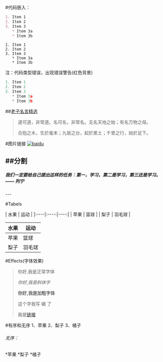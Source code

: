 #代码嵌入：
```markdown
1. Item 1
2. Item 2
3. Item 3
   * Item 3a
   * Item 3b
```
```
1. Item 1
2. Item 2
3. Item 3
   * Item 3a
   * Item 3b
```

注：代码类型错误，出现错误警告(红色背景)
```javascript
1. Item 1
2. Item 2
3. Item 3
   * Item 3a
   * Item 3b
```

##[老子名言精选](http://wenku.baidu.com/link?url=tnRo9ExUuWJEu5IPTQNYBUFY2j9-GqaaKcMT87iFNfWb_hmQnqgTGtqlGB2LktqWwUD3rjczkbj8tAFRq6HNYVmTcYR1_7wdZelKMFAaw5m)

>道可道，非常道。名可名，非常名。无名天地之始；有名万物之母。
>
>合抱之木，生於毫末；九层之台，起於累土；千里之行，始於足下。

#图片链接
[![baidu](http://imgsrc.baidu.com/forum/pic/item/e1fe9925bc315c60bdde4c4f8db1cb13485477c2.jpg)](http://baidu.com)

##分割
---
<h5>我们一定要给自己提出这样的任务：第一，学习，第二是学习，第三还是学习。 —— 列宁</h5>
---

#Tabels

| 水果 | 运动 |
|:----|:----:|----:|
| 苹果 | 篮球 |
| 梨子 | 羽毛球 |

| 水果 | 运动 |
--------|--------
| 苹果 | 篮球 |
| 梨子 | 羽毛球 |

#Effects(字体效果)
>你好,我是正常字体
>
>_你好,我是斜体字_
>
>__你好,我是加粗字体__
>
>这个字我写 ~~错~~ 了
>
>我是[链接](http://www.baidu.com)

#有序和无序
1、苹果
2、梨子
3、橘子

<h6>无序：</h6>
*苹果
*梨子
*橘子

